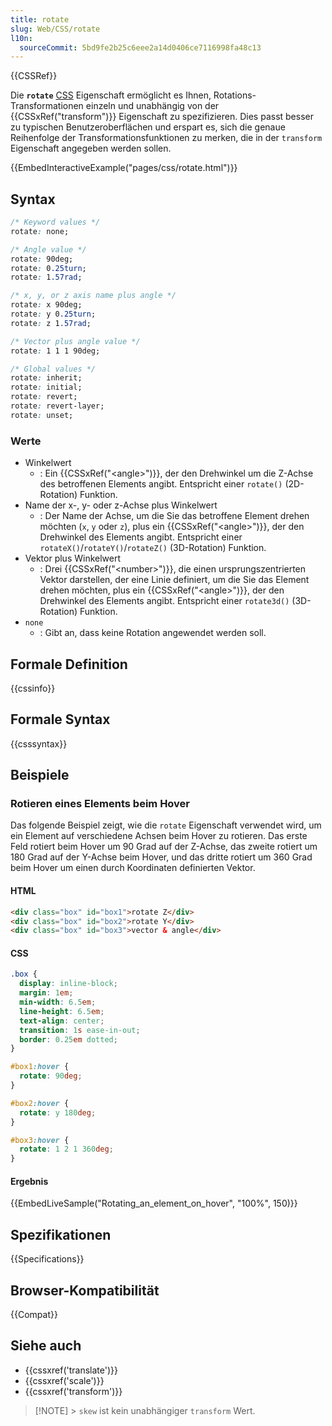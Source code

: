 ```yaml
---
title: rotate
slug: Web/CSS/rotate
l10n:
  sourceCommit: 5bd9fe2b25c6eee2a14d0406ce7116998fa48c13
---
```


{{CSSRef}}

Die **`rotate`** [CSS](/de/docs/Web/CSS) Eigenschaft ermöglicht es Ihnen, Rotations-Transformationen einzeln und unabhängig von der {{CSSxRef("transform")}} Eigenschaft zu spezifizieren. Dies passt besser zu typischen Benutzeroberflächen und erspart es, sich die genaue Reihenfolge der Transformationsfunktionen zu merken, die in der `transform` Eigenschaft angegeben werden sollen.

{{EmbedInteractiveExample("pages/css/rotate.html")}}

## Syntax

```css
/* Keyword values */
rotate: none;

/* Angle value */
rotate: 90deg;
rotate: 0.25turn;
rotate: 1.57rad;

/* x, y, or z axis name plus angle */
rotate: x 90deg;
rotate: y 0.25turn;
rotate: z 1.57rad;

/* Vector plus angle value */
rotate: 1 1 1 90deg;

/* Global values */
rotate: inherit;
rotate: initial;
rotate: revert;
rotate: revert-layer;
rotate: unset;
```

### Werte

- Winkelwert
  - : Ein {{CSSxRef("&lt;angle&gt;")}}, der den Drehwinkel um die Z-Achse des betroffenen Elements angibt. Entspricht einer `rotate()` (2D-Rotation) Funktion.
- Name der x-, y- oder z-Achse plus Winkelwert
  - : Der Name der Achse, um die Sie das betroffene Element drehen möchten (`x`, `y` oder `z`), plus ein {{CSSxRef("&lt;angle&gt;")}}, der den Drehwinkel des Elements angibt. Entspricht einer `rotateX()`/`rotateY()`/`rotateZ()` (3D-Rotation) Funktion.
- Vektor plus Winkelwert
  - : Drei {{CSSxRef("&lt;number&gt;")}}, die einen ursprungszentrierten Vektor darstellen, der eine Linie definiert, um die Sie das Element drehen möchten, plus ein {{CSSxRef("&lt;angle&gt;")}}, der den Drehwinkel des Elements angibt. Entspricht einer `rotate3d()` (3D-Rotation) Funktion.
- `none`
  - : Gibt an, dass keine Rotation angewendet werden soll.

## Formale Definition

{{cssinfo}}

## Formale Syntax

{{csssyntax}}

## Beispiele

### Rotieren eines Elements beim Hover

Das folgende Beispiel zeigt, wie die `rotate` Eigenschaft verwendet wird, um ein Element auf verschiedene Achsen beim Hover zu rotieren. Das erste Feld rotiert beim Hover um 90 Grad auf der Z-Achse, das zweite rotiert um 180 Grad auf der Y-Achse beim Hover, und das dritte rotiert um 360 Grad beim Hover um einen durch Koordinaten definierten Vektor.

#### HTML

```html
<div class="box" id="box1">rotate Z</div>
<div class="box" id="box2">rotate Y</div>
<div class="box" id="box3">vector & angle</div>
```

#### CSS

```css
.box {
  display: inline-block;
  margin: 1em;
  min-width: 6.5em;
  line-height: 6.5em;
  text-align: center;
  transition: 1s ease-in-out;
  border: 0.25em dotted;
}

#box1:hover {
  rotate: 90deg;
}

#box2:hover {
  rotate: y 180deg;
}

#box3:hover {
  rotate: 1 2 1 360deg;
}
```

#### Ergebnis

{{EmbedLiveSample("Rotating_an_element_on_hover", "100%", 150)}}

## Spezifikationen

{{Specifications}}

## Browser-Kompatibilität

{{Compat}}

## Siehe auch

- {{cssxref('translate')}}
- {{cssxref('scale')}}
- {{cssxref('transform')}}

> [!NOTE] > `skew` ist kein unabhängiger `transform` Wert.
